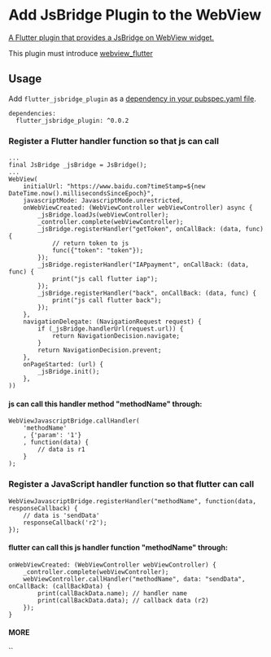 # Add JsBridge Plugin to the WebView

[A Flutter plugin that provides a JsBridge on WebView widget.](https://pub.dev/packages/bridge_webview_flutter)

This plugin must introduce  [webview_flutter](https://pub.dev/packages/webview_flutter)


## Usage
Add `flutter_jsbridge_plugin` as a [dependency in your pubspec.yaml file](https://pub.dev/packages/flutter_jsbridge_plugin).
```
dependencies:
  flutter_jsbridge_plugin: ^0.0.2
```
### Register a Flutter handler function so that js can call

```
...
final JsBridge _jsBridge = JsBridge();
...
WebView(
    initialUrl: "https://www.baidu.com?timeStamp=${new DateTime.now().millisecondsSinceEpoch}",
    javascriptMode: JavascriptMode.unrestricted,
    onWebViewCreated: (WebViewController webViewController) async {
        _jsBridge.loadJs(webViewController);
        _controller.complete(webViewController);
        _jsBridge.registerHandler("getToken", onCallBack: (data, func) {
            // return token to js
            func({"token": "token"});
        });
        _jsBridge.registerHandler("IAPpayment", onCallBack: (data, func) {
            print("js call flutter iap");
        });
        _jsBridge.registerHandler("back", onCallBack: (data, func) {
            print("js call flutter back");
        });
    },
    navigationDelegate: (NavigationRequest request) {
        if (_jsBridge.handlerUrl(request.url)) {
            return NavigationDecision.navigate;
        }
        return NavigationDecision.prevent;
    },
    onPageStarted: (url) {
        _jsBridge.init();
    },
))

```
#### js can call this handler method "methodName" through:
```
WebViewJavascriptBridge.callHandler(
    'methodName'
    , {'param': '1'}
    , function(data) {
        // data is r1
    }
);
```

### Register a JavaScript handler function so that flutter can call
```
WebViewJavascriptBridge.registerHandler("methodName", function(data, responseCallback) {
    // data is 'sendData'
    responseCallback('r2');
});
```
#### flutter can call this js handler function "methodName" through:
```
onWebViewCreated: (WebViewController webViewController) {
    _controller.complete(webViewController);
    webViewController.callHandler("methodName", data: "sendData", onCallBack: (callBackData) {
        print(callBackData.name); // handler name
        print(callBackData.data); // callback data (r2)
    });
}
```

#### MORE
``
